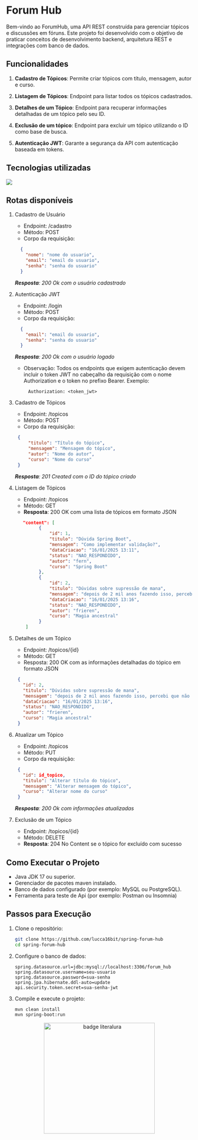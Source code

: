 # Forum Hub

Bem-vindo ao ForumHub, uma API REST construída para gerenciar tópicos e discussões em fóruns. Este projeto foi desenvolvido com o objetivo de praticar conceitos de desenvolvimento backend, arquitetura REST e integrações com banco de dados.

## Funcionalidades

1. **Cadastro de Tópicos**: Permite criar tópicos com título, mensagem, autor e curso.

2. **Listagem de Tópicos**: Endpoint para listar todos os tópicos cadastrados.

3. **Detalhes de um Tópico**: Endpoint para recuperar informações detalhadas de um tópico pelo seu ID.

4. **Exclusão de um tópico**: Endpoint para excluir um tópico utilizando o ID como base de busca.

5. **Autenticação JWT**: Garante a segurança da API com autenticação baseada em tokens.


## Tecnologias utilizadas

<p align="left">
  <a href="https://skillicons.dev">
    <img src="https://skillicons.dev/icons?i=java,spring,maven,postgresql&perline=9" />
  </a>
</p>

## Rotas disponíveis

1. Cadastro de Usuário
   - Endpoint: /cadastro
   - Método: POST
   - Corpo da requisição:
    ```json
      {
        "nome": "nome do usuario",
        "email": "email do usuario",
        "senha": "senha do usuario"
      }
    ```
   _**Resposta**: 200 Ok com o usuário cadastrado_


2. Autenticação JWT
   - Endpoint: /login
   - Método: POST
   - Corpo da requisição:
    ```json
      {
        "email": "email do usuario",
        "senha": "senha do usuario"
      }
    ```
   _**Resposta**: 200 Ok com o usuário logado_
    - Observação: Todos os endpoints que exigem autenticação devem incluir o token JWT no cabeçalho da requisição com o nome Authorization e o token no prefixo Bearer. Exemplo:
   ```
        Authorization: <token_jwt>
   ```


3. Cadastro de Tópicos
   - Endpoint: /topicos
   - Método: POST
   - Corpo da requisição:
   ```json
    {
        "titulo": "Título do tópico",
        "mensagem": "Mensagem do tópico",
        "autor": "Nome do autor",
        "curso": "Nome do curso"
    }
   ```
   _**Resposta**: 201 Created com o ID do tópico criado_


4. Listagem de Tópicos
   - Endpoint: /topicos
   - Método: GET
   - **Resposta**: 200 OK com uma lista de tópicos em formato JSON
   ```json
      "content": [
            {
                "id": 1,
                "titulo": "Dúvida Spring Boot",
                "mensagem": "Como implementar validação?",
                "dataCriacao": "16/01/2025 13:11",
                "status": "NAO_RESPONDIDO",
                "autor": "fern",
                "curso": "Spring Boot"
            },
            {
                "id": 2,
                "titulo": "Dúvidas sobre supressão de mana",
                "mensagem": "depois de 2 mil anos fazendo isso, percebi que não estou mais aguentando suprimir minha mana",
                "dataCriacao": "16/01/2025 13:16",
                "status": "NAO_RESPONDIDO",
                "autor": "frieren",
                "curso": "Magia ancestral"
            }
       ]
    ```


5. Detalhes de um Tópico
   - Endpoint: /topicos/{id}
   - Método: GET
   - Resposta: 200 OK com as informações detalhadas do tópico em formato JSON
   ```json
    {
      "id": 2,
      "titulo": "Dúvidas sobre supressão de mana",
      "mensagem": "depois de 2 mil anos fazendo isso, percebi que não estou mais aguentando suprimir minha mana",
      "dataCriacao": "16/01/2025 13:16",
      "status": "NAO_RESPONDIDO",
      "autor": "frieren",
      "curso": "Magia ancestral"
    }
    ```

6. Atualizar um Tópico
    - Endpoint: /topicos
    - Método: PUT
    - Corpo da requisição:
   ```json
    {
      "id": id_topico,
      "titulo": "Alterar título do tópico",
      "mensagem": "Alterar mensagem do tópico",
      "curso": "Alterar nome do curso"
    }
    ```
    _**Resposta**: 200 Ok com informações atualizadas_


7. Exclusão de um Tópico
   - Endpoint: /topicos/{id}
   - Método: DELETE
   - **Resposta**: 204 No Content se o tópico for excluído com sucesso

## Como Executar o Projeto
- Java JDK 17 ou superior.
- Gerenciador de pacotes maven instalado.
- Banco de dados configurado (por exemplo: MySQL ou PostgreSQL).
- Ferramenta para teste de Api (por exemplo: Postman ou Insomnia)

## Passos para Execução

1. Clone o repositório:
    ```bash
    git clone https://github.com/lucca16bit/spring-forum-hub
    cd spring-forum-hub
    ```
2. Configure o banco de dados:
    ```properties
    spring.datasource.url=jdbc:mysql://localhost:3306/forum_hub
    spring.datasource.username=seu-usuario
    spring.datasource.password=sua-senha
    spring.jpa.hibernate.ddl-auto=update
    api.security.token.secret=sua-senha-jwt
    ```
3. Compile e execute o projeto:
    ```bash
    mvn clean install
    mvn spring-boot:run
    ```

<div align="center">
  <img src="src/main/resources/assets/badge-spring.png" alt="badge literalura" width="300">
</div>